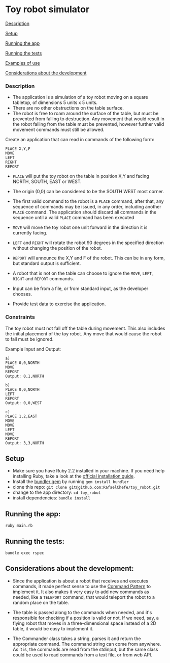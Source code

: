 # Toy robot simulator

[Description](./README.md#description)

[Setup](./README.md#setup)

[Running the app](./README.md#running-the-app)

[Running the tests](./README.md#running-the-tests)

[Examples of use](./test_data/test_data.txt)

[Considerations about the development](./README.md#considerations-about-the-development)

### Description

* The application is a simulation of a toy robot moving on a square tabletop, of dimensions 5 units x 5 units.
* There are no other obstructions on the table surface.
* The robot is free to roam around the surface of the table, but must be prevented from falling to destruction. Any movement that would result in the robot falling from the table must be prevented, however further valid movement commands must still be allowed.

Create an application that can read in commands of the following form:
```
PLACE X,Y,F
MOVE
LEFT
RIGHT
REPORT
```

* `PLACE` will put the toy robot on the table in position X,Y and facing NORTH, SOUTH, EAST or WEST.

* The origin (0,0) can be considered to be the SOUTH WEST most corner.

* The first valid command to the robot is a `PLACE` command, after that, any sequence of commands may be issued, in any order, including another `PLACE` command. The application should discard all commands in the sequence until a valid `PLACE` command has been executed

* `MOVE` will move the toy robot one unit forward in the direction it is currently facing.

* `LEFT` and `RIGHT` will rotate the robot 90 degrees in the specified direction without changing the position of the robot.

* `REPORT` will announce the X,Y and F of the robot. This can be in any form, but standard output is sufficient.

* A robot that is not on the table can choose to ignore the `MOVE`, `LEFT`, `RIGHT` and `REPORT` commands.

* Input can be from a file, or from standard input, as the developer chooses.

* Provide test data to exercise the application.

### Constraints

The toy robot must not fall off the table during movement. This also includes the initial placement of the toy robot. Any move that would cause the robot to fall must be ignored.

Example Input and Output:
```
a)
PLACE 0,0,NORTH
MOVE
REPORT
Output: 0,1,NORTH

b)
PLACE 0,0,NORTH
LEFT
REPORT
Output: 0,0,WEST

c)
PLACE 1,2,EAST
MOVE
MOVE
LEFT
MOVE
REPORT
Output: 3,3,NORTH
```
## Setup

* Make sure you have Ruby 2.2 installed in your machine. If you need help installing Ruby, take a look at the [official installation guide](https://www.ruby-lang.org/en/documentation/installation/).
* Install the [bundler gem](http://bundler.io/) by running `gem install bundler`
* clone this repo: `git clone git@github.com:RafaelChefe/toy_robot.git`
* change to the app directory: `cd toy_robot`
* install dependencies: `bundle install`

## Running the app:
```ruby main.rb```

## Running the tests:
```bundle exec rspec```

## Considerations about the development:

* Since the application is about a robot that receives and executes commands, it made perfect sense to use the [Command Pattern](https://en.wikipedia.org/wiki/Command_pattern) to implement it. It also makes it very easy to add new commands as needed, like a `TELEPORT` command, that would teleport the robot to a random place on the table.

* The table is passed along to the commands when needed, and it's responsible for checking if a position is valid or not. If we need, say, a flying robot that moves in a three-dimensional space instead of a 2D table, it would be easy to implement it.

* The Commander class takes a string, parses it and return the appropriate command. The command string can come from anywhere. As it is, the commands are read from the stdinput, but the same class could be used to read commands from a text file, or from web API.
